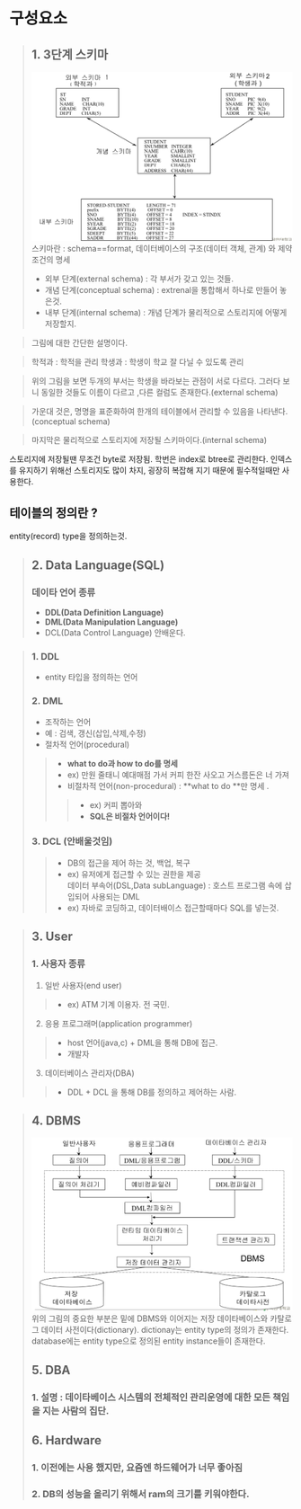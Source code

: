 # 구성요소 
> ## 1. 3단계 스키마
> ![airplane](./image/dbconfig/schema.png)
> 스키마란 : schema==format, 데이터베이스의 구조(데이터 객체, 관계) 와 제약 조건의 명세
> - 외부 단계(external schema) : 각 부서가 갖고 있는 것들.
> - 개념 단계(conceptual schema) : extrenal을 통합해서 하나로 만들어 놓은것.
> - 내부 단계(internal schema) : 개념 단계가 물리적으로 스토리지에 어떻게 저장할지.

> 그림에 대한 간단한 설명이다.  

>학적과 : 학적을 관리
>학생과 : 학생이 학교 잘 다닐 수 있도록 관리

>위의 그림을 보면 두개의 부서는 학생을 바라보는 관점이 서로 다르다. 그러다 보니 동일한 것들도 이름이 다르고 ,다른 컬럼도 존재한다.(external schema)

>가운대 것은, 명명을 표준화하여 한개의 테이블에서 관리할 수 있음을 나타낸다.(conceptual schema)

>마지막은 물리적으로 스토리지에 저장될 스키마이다.(internal schema)

스토리지에 저장될땐 무조건 byte로 저장됨.
학번은 index로 btree로 관리한다.
인덱스를 유지하기 위해선 스토리지도 많이 차지, 굉장히 복잡해 지기 때문에 필수적일때만 사용한다.

## 테이블의 정의란 ? 
entity(record) type을 정의하는것.

> ## 2. Data Language(SQL)
> ###  데이타 언어 종류
>   - **DDL(Data Definition Language)**
>   - **DML(Data Manipulation Language)**
>   - DCL(Data Control Language) 안배운다.

> ### 1. DDL
>   - entity 타입을 정의하는 언어        
> ### 2. DML  
>   - 조작하는 언어  
>   - 예 : 검색, 갱신(삽입,삭제,수정)  
>   - 절차적 언어(procedural)  
>>  - **what to do과 how to do를 명세**  
>>  - ex) 만원 줄태니 예대매점 가서 커피 한잔 사오고  거스름돈은 너 가져  
>>   - 비절차적 언어(non-procedural) : **what to do **만 명세 .  
>>>   -  ex) 커피 뽑아와  
>>>   - **SQL은 비절차 언어이다!**  
> ### 3. DCL  (안배울것임)  
>>   - DB의 접근을 제어 하는 것, 백업, 복구  
>>   - ex) 유저에게 접근할 수 있는 권한을 제공  
> 데이터 부속어(DSL,Data subLanguage) : 호스트 프로그램 속에 삽입되어 사용되는 DML  
>> - ex) 자바로 코딩하고, 데이터배이스 접근할때마다 SQL를 넣는것.


  
> ## 3. User
> ### 1. 사용자 종류
> 1. 일반 사용자(end user)
>> - ex) ATM 기계 이용자. 전 국민.
> 2. 응용 프로그래머(application programmer)
>> - host 언어(java,c) + DML을 통해 DB에 접근.
>> - 개발자
> 3. 데이터베이스 관리자(DBA)
>> - DDL + DCL 을 통해 DB를 정의하고 제어하는 사람.


> ## 4. DBMS
> ![airplane](./image/dbconfig/dictionary.png)
> 위의 그림의 중요한 부분은 밑에 DBMS와 이어지는 저장 데이타베이스와 카탈로그 데이터 사전이다(dictionary).
> dictionay는 entity type의 정의가 존재한다.
> database에는 entity type으로 정의된 entity instance들이 존재한다.
> ## 5. DBA
> ### 1. 설명 : 데이타베이스 시스템의 전체적인 관리운영에 대한 모든 책임을 지는 사람의 집단.
> ## 6. Hardware
> ### 1. 이전에는 사용 했지만, 요즘엔 하드웨어가 너무 좋아짐
> ### 2. DB의 성능을 올리기 위해서 ram의 크기를 키워야한다.